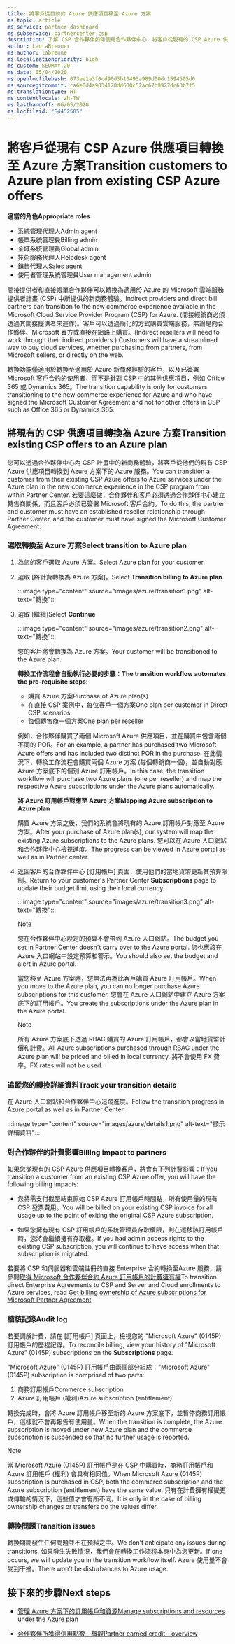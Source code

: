 ```yaml
---
title: 將客戶從目前的 Azure 供應項目移至 Azure 方案
ms.topic: article
ms.service: partner-dashboard
ms.subservice: partnercenter-csp
description: 了解 CSP 合作夥伴如何使用合作夥伴中心，將客戶從現有的 CSP Azure 供應項目移至 Azure 方案下的 Azure 服務。
author: LauraBrenner
ms.author: labrenne
ms.localizationpriority: high
ms.custom: SEOMAY.20
ms.date: 05/04/2020
ms.openlocfilehash: 073ee1a3f0cd90d3b10493a989d00dc1594505d6
ms.sourcegitcommit: ca6e0d4a9034120dd600c52ac67b9927dc63b7f5
ms.translationtype: HT
ms.contentlocale: zh-TW
ms.lasthandoff: 06/05/2020
ms.locfileid: "84452585"
---
```

# <a name="transition-customers-to-azure-plan-from-existing-csp-azure-offers"></a><span data-ttu-id="123d2-103">將客戶從現有 CSP Azure 供應項目轉換至 Azure 方案</span><span class="sxs-lookup"><span data-stu-id="123d2-103">Transition customers to Azure plan from existing CSP Azure offers</span></span>

<span data-ttu-id="123d2-104">**適當的角色**</span><span class="sxs-lookup"><span data-stu-id="123d2-104">**Appropriate roles**</span></span>

- <span data-ttu-id="123d2-105">系統管理代理人</span><span class="sxs-lookup"><span data-stu-id="123d2-105">Admin agent</span></span>
- <span data-ttu-id="123d2-106">帳單系統管理員</span><span class="sxs-lookup"><span data-stu-id="123d2-106">Billing admin</span></span>
- <span data-ttu-id="123d2-107">全域系統管理員</span><span class="sxs-lookup"><span data-stu-id="123d2-107">Global admin</span></span>
- <span data-ttu-id="123d2-108">技術服務代理人</span><span class="sxs-lookup"><span data-stu-id="123d2-108">Helpdesk agent</span></span>
- <span data-ttu-id="123d2-109">銷售代理人</span><span class="sxs-lookup"><span data-stu-id="123d2-109">Sales agent</span></span>
- <span data-ttu-id="123d2-110">使用者管理系統管理員</span><span class="sxs-lookup"><span data-stu-id="123d2-110">User management admin</span></span>

<span data-ttu-id="123d2-111">間接提供者和直接帳單合作夥伴可以轉換為適用於 Azure 的 Microsoft 雲端服務提供者計畫 (CSP) 中所提供的新商務體驗。</span><span class="sxs-lookup"><span data-stu-id="123d2-111">Indirect providers and direct bill partners can transition to the new commerce experience available in the Microsoft Cloud Service Provider Program (CSP) for Azure.</span></span> <span data-ttu-id="123d2-112">(間接經銷商必須透過其間接提供者來運作)。客戶可以透過簡化的方式購買雲端服務，無論是向合作夥伴、Microsoft 賣方或直接在網路上購買。</span><span class="sxs-lookup"><span data-stu-id="123d2-112">(Indirect resellers will need to work through their indirect providers.) Customers will have a streamlined way to buy cloud services, whether purchasing from partners, from Microsoft sellers, or directly on the web.</span></span>

<span data-ttu-id="123d2-113">轉換功能僅適用於轉換至適用於 Azure 新商務經驗的客戶，以及已簽署 Microsoft 客戶合約的使用者，而不是針對 CSP 中的其他供應項目，例如 Office 365 或 Dynamics 365。</span><span class="sxs-lookup"><span data-stu-id="123d2-113">The transition capability is only for customers transitioning to the new commerce experience for Azure and who have signed the Microsoft Customer Agreement and not for other offers in CSP such as Office 365 or Dynamics 365.</span></span>

## <a name="transition-existing-csp-offers-to-an-azure-plan"></a><span data-ttu-id="123d2-114">將現有的 CSP 供應項目轉換為 Azure 方案</span><span class="sxs-lookup"><span data-stu-id="123d2-114">Transition existing CSP offers to an Azure plan</span></span>

<span data-ttu-id="123d2-115">您可以透過合作夥伴中心內 CSP 計畫中的新商務體驗，將客戶從他們的現有 CSP Azure 供應項目轉換到 Azure 方案下的 Azure 服務。</span><span class="sxs-lookup"><span data-stu-id="123d2-115">You can transition a customer from their existing CSP Azure offers to Azure services under the Azure plan in the new commerce experience in the CSP program from within Partner Center.</span></span> <span data-ttu-id="123d2-116">若要這麼做，合作夥伴和客戶必須透過合作夥伴中心建立轉售商關係，而且客戶必須已簽署 Microsoft 客戶合約。</span><span class="sxs-lookup"><span data-stu-id="123d2-116">To do this, the partner and customer must have an established reseller relationship through Partner Center, and the customer must have signed the Microsoft Customer Agreement.</span></span>

### <a name="select-transition-to-azure-plan"></a><span data-ttu-id="123d2-117">選取轉換至 Azure 方案</span><span class="sxs-lookup"><span data-stu-id="123d2-117">Select transition to Azure plan</span></span>

1. <span data-ttu-id="123d2-118">為您的客戶選取 Azure 方案。</span><span class="sxs-lookup"><span data-stu-id="123d2-118">Select Azure plan for your customer.</span></span>

2. <span data-ttu-id="123d2-119">選取 [將計費轉換為 Azure 方案]。</span><span class="sxs-lookup"><span data-stu-id="123d2-119">Select **Transition billing to Azure plan**.</span></span>

   :::image type="content" source="images/azure/transition1.png" alt-text="轉換":::

3. <span data-ttu-id="123d2-121">選取 [繼續]</span><span class="sxs-lookup"><span data-stu-id="123d2-121">Select **Continue**</span></span>

   :::image type="content" source="images/azure/transition2.png" alt-text="轉換":::

   <span data-ttu-id="123d2-123">您的客戶將會轉換為 Azure 方案。</span><span class="sxs-lookup"><span data-stu-id="123d2-123">Your customer will be transitioned to the Azure plan.</span></span>

   <span data-ttu-id="123d2-124">**轉換工作流程會自動執行必要的步驟**：</span><span class="sxs-lookup"><span data-stu-id="123d2-124">**The transition workflow automates the pre-requisite steps**:</span></span>

   - <span data-ttu-id="123d2-125">購買 Azure 方案</span><span class="sxs-lookup"><span data-stu-id="123d2-125">Purchase of Azure plan(s)</span></span>
   - <span data-ttu-id="123d2-126">在直接 CSP 案例中，每位客戶一個方案</span><span class="sxs-lookup"><span data-stu-id="123d2-126">One plan per customer in Direct CSP scenarios</span></span>  
   - <span data-ttu-id="123d2-127">每個轉售商一個方案</span><span class="sxs-lookup"><span data-stu-id="123d2-127">One plan per reseller</span></span>  

   <span data-ttu-id="123d2-128">例如，合作夥伴購買了兩個 Microsoft Azure 供應項目，並在購買中包含兩個不同的 POR。</span><span class="sxs-lookup"><span data-stu-id="123d2-128">For an example, a partner has purchased two Microsoft Azure offers and has    included two distinct POR in the purchase.</span></span> <span data-ttu-id="123d2-129">在此情況下，轉換工作流程會購買兩個 Azure 方案 (每個轉銷商一個)，並自動對應 Azure 方案底下的個別 Azure 訂用帳戶。</span><span class="sxs-lookup"><span data-stu-id="123d2-129">In this case, the transition    workflow will purchase two Azure plans (one per reseller) and map the    respective Azure subscriptions under the Azure plans automatically.</span></span>  

   <span data-ttu-id="123d2-130">**將 Azure 訂用帳戶對應至 Azure 方案**</span><span class="sxs-lookup"><span data-stu-id="123d2-130">**Mapping Azure subscription to Azure plan**</span></span>

   <span data-ttu-id="123d2-131">購買 Azure 方案之後，我們的系統會將現有的 Azure 訂用帳戶對應至 Azure 方案。</span><span class="sxs-lookup"><span data-stu-id="123d2-131">After your purchase of Azure plan(s), our system will map the existing Azure    subscriptions to the Azure plans.</span></span> <span data-ttu-id="123d2-132">您可以在 Azure 入口網站和合作夥伴中心檢視進度。</span><span class="sxs-lookup"><span data-stu-id="123d2-132">The progress can be viewed in Azure portal as    well as in Partner center.</span></span>

4. <span data-ttu-id="123d2-133">返回客戶的合作夥伴中心 [訂用帳戶] 頁面，使用他們的當地貨幣更新其預算限制。</span><span class="sxs-lookup"><span data-stu-id="123d2-133">Return to your customer's Partner Center **Subscriptions** page to update their budget limit using their local currency.</span></span>

   :::image type="content" source="images/azure/transition3.png" alt-text="轉換":::

   >[!NOTE]
   ><span data-ttu-id="123d2-135">您在合作夥伴中心設定的預算不會帶到 Azure 入口網站。</span><span class="sxs-lookup"><span data-stu-id="123d2-135">The budget you set in Partner Center doesn't carry over to the Azure portal.</span></span> <span data-ttu-id="123d2-136">您也應該在 Azure 入口網站中設定預算和警示。</span><span class="sxs-lookup"><span data-stu-id="123d2-136">You should also set the budget and alert in Azure portal.</span></span>

   <span data-ttu-id="123d2-137">當您移至 Azure 方案時，您無法再為此客戶購買 Azure 訂用帳戶。</span><span class="sxs-lookup"><span data-stu-id="123d2-137">When you move to the Azure plan, you can no longer purchase Azure subscriptions for this customer.</span></span> <span data-ttu-id="123d2-138">您會在 Azure 入口網站中建立 Azure 方案底下的訂用帳戶。</span><span class="sxs-lookup"><span data-stu-id="123d2-138">You create the subscriptions under the Azure plan in the Azure portal.</span></span>

   >[!NOTE]
   > <span data-ttu-id="123d2-139">所有 Azure 方案底下透過 RBAC 購買的 Azure 訂用帳戶，都會以當地貨幣計價和計費。</span><span class="sxs-lookup"><span data-stu-id="123d2-139">All Azure subscriptions purchased through RBAC under the Azure plan will be    priced and billed in local currency.</span></span> <span data-ttu-id="123d2-140">將不會使用 FX 費率。</span><span class="sxs-lookup"><span data-stu-id="123d2-140">FX rates will not be used.</span></span>

### <a name="track-your-transition-details"></a><span data-ttu-id="123d2-141">追蹤您的轉換詳細資料</span><span class="sxs-lookup"><span data-stu-id="123d2-141">Track your transition details</span></span>

<span data-ttu-id="123d2-142">在 Azure 入口網站和合作夥伴中心追蹤進度。</span><span class="sxs-lookup"><span data-stu-id="123d2-142">Follow the transition progress in Azure portal as well as in Partner Center.</span></span>

:::image type="content" source="images/azure/details1.png" alt-text="顯示詳細資料":::

### <a name="billing-impact-to-partners"></a><span data-ttu-id="123d2-144">對合作夥伴的計費影響</span><span class="sxs-lookup"><span data-stu-id="123d2-144">Billing impact to partners</span></span>

<span data-ttu-id="123d2-145">如果您從現有的 CSP Azure 供應項目轉換客戶，將會有下列計費影響：</span><span class="sxs-lookup"><span data-stu-id="123d2-145">If you transition a customer from an existing CSP Azure offer, you will have the following billing impacts:</span></span>

- <span data-ttu-id="123d2-146">您將需支付截至結束原始 CSP Azure 訂用帳戶時間點，所有使用量的現有 CSP 發票費用。</span><span class="sxs-lookup"><span data-stu-id="123d2-146">You will be billed on your existing CSP invoice for all usage up to the point of exiting the original CSP Azure subscription.</span></span>

- <span data-ttu-id="123d2-147">如果您擁有現有 CSP 訂用帳戶的系統管理員存取權限，則在遷移該訂用帳戶時，您將會繼續擁有存取權。</span><span class="sxs-lookup"><span data-stu-id="123d2-147">If you had admin access rights to the existing CSP subscription, you will continue to have access when that subscription is migrated.</span></span>

<span data-ttu-id="123d2-148">若要將 CSP 和伺服器和雲端註冊的直接 Enterprise 合約轉換至Azure 服務，請參閱[取得 Microsoft 合作夥伴合約 Azure 訂用帳戶的計費擁有權](https://docs.microsoft.com/azure/billing/mpa-request-ownership)</span><span class="sxs-lookup"><span data-stu-id="123d2-148">To transition direct Enterprise Agreements to CSP and Server and Cloud enrollments to Azure services, read [Get billing ownership of Azure subscriptions for Microsoft Partner Agreement](https://docs.microsoft.com/azure/billing/mpa-request-ownership)</span></span>

### <a name="audit-log"></a><span data-ttu-id="123d2-149">稽核記錄</span><span class="sxs-lookup"><span data-stu-id="123d2-149">Audit log</span></span>

<span data-ttu-id="123d2-150">若要調解計費，請在 [訂用帳戶] 頁面上，檢視您的 "Microsoft Azure" (0145P) 訂用帳戶的歷程記錄。</span><span class="sxs-lookup"><span data-stu-id="123d2-150">To reconcile billing, view your history of "Microsoft Azure" (0145P) subscriptions on the **Subscriptions** page.</span></span>

<span data-ttu-id="123d2-151">"Microsoft Azure" (0145P) 訂用帳戶由兩個部分組成：</span><span class="sxs-lookup"><span data-stu-id="123d2-151">"Microsoft Azure" (0145P) subscription is comprised of two parts:</span></span>

1. <span data-ttu-id="123d2-152">商務訂用帳戶</span><span class="sxs-lookup"><span data-stu-id="123d2-152">Commerce subscription</span></span>
2. <span data-ttu-id="123d2-153">Azure 訂用帳戶 (權利)</span><span class="sxs-lookup"><span data-stu-id="123d2-153">Azure subscription (entitlement)</span></span>

<span data-ttu-id="123d2-154">轉換完成時，會將 Azure 訂用帳戶移至新的 Azure 方案底下，並暫停商務訂用帳戶，這樣就不會再報告有使用量。</span><span class="sxs-lookup"><span data-stu-id="123d2-154">When the transition is complete, the Azure subscription is moved under new Azure plan and the commerce subscription is suspended so that no further usage is reported.</span></span>  

>[!Note]
><span data-ttu-id="123d2-155">當 Microsoft Azure (0145P) 訂用帳戶是在 CSP 中購買時，商務訂用帳戶和 Azure 訂用帳戶 (權利) 會具有相同值。</span><span class="sxs-lookup"><span data-stu-id="123d2-155">When Microsoft Azure (0145P) subscription is purchased in CSP, both the commerce subscription and the Azure subscription (entitlement) have the same value.</span></span> <span data-ttu-id="123d2-156">只有在計費擁有權變更或傳輸的情況下，這些值才會有所不同。</span><span class="sxs-lookup"><span data-stu-id="123d2-156">It is only in the case of billing ownership changes or transfers do the values differ.</span></span>

### <a name="transition-issues"></a><span data-ttu-id="123d2-157">轉換問題</span><span class="sxs-lookup"><span data-stu-id="123d2-157">Transition issues</span></span>

<span data-ttu-id="123d2-158">轉換期間發生任何問題並不在預料之中。</span><span class="sxs-lookup"><span data-stu-id="123d2-158">We don't anticipate any issues during transitions.</span></span> <span data-ttu-id="123d2-159">如果發生失敗情況，我們會在轉換工作流程本身中為您更新。</span><span class="sxs-lookup"><span data-stu-id="123d2-159">If one occurs, we will update you in the transition workflow itself.</span></span> <span data-ttu-id="123d2-160">Azure 使用量不會受到干擾。</span><span class="sxs-lookup"><span data-stu-id="123d2-160">There won't be disturbances to Azure usage.</span></span>  

## <a name="next-steps"></a><span data-ttu-id="123d2-161">接下來的步驟</span><span class="sxs-lookup"><span data-stu-id="123d2-161">Next steps</span></span>

- [<span data-ttu-id="123d2-162">管理 Azure 方案下的訂用帳戶和資源</span><span class="sxs-lookup"><span data-stu-id="123d2-162">Manage subscriptions and resources under the Azure plan</span></span>](azure-plan-manage.md)

- [<span data-ttu-id="123d2-163">合作夥伴所獲得信用點數 - 概觀</span><span class="sxs-lookup"><span data-stu-id="123d2-163">Partner earned credit - overview</span></span>](partner-earned-credit.md)
